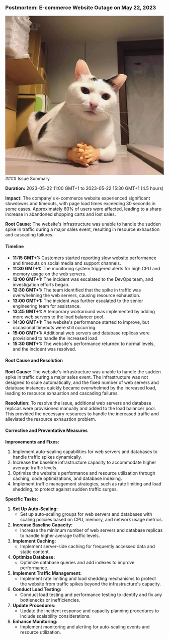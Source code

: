 ### Postmortem: E-commerce Website Outage on May 22, 2023

<img src="cat-1.jpeg" alt="">
#### Issue Summary

**Duration:** 2023-05-22 11:00 GMT+1 to 2023-05-22 15:30 GMT+1 (4.5 hours)

**Impact:** The company's e-commerce website experienced significant slowdowns and timeouts, with page load times exceeding 30 seconds in some cases. Approximately 60% of users were affected, leading to a sharp increase in abandoned shopping carts and lost sales.

**Root Cause:** The website's infrastructure was unable to handle the sudden spike in traffic during a major sales event, resulting in resource exhaustion and cascading failures.

#### Timeline

- **11:15 GMT+1:** Customers started reporting slow website performance and timeouts on social media and support channels.
- **11:30 GMT+1:** The monitoring system triggered alerts for high CPU and memory usage on the web servers.
- **12:00 GMT+1:** The incident was escalated to the DevOps team, and investigation efforts began.
- **12:30 GMT+1:** The team identified that the spike in traffic was overwhelming the web servers, causing resource exhaustion.
- **13:00 GMT+1:** The incident was further escalated to the senior engineering team for assistance.
- **13:45 GMT+1:** A temporary workaround was implemented by adding more web servers to the load balancer pool.
- **14:30 GMT+1:** The website's performance started to improve, but occasional timeouts were still occurring.
- **15:00 GMT+1:** Additional web servers and database replicas were provisioned to handle the increased load.
- **15:30 GMT+1:** The website's performance returned to normal levels, and the incident was resolved.

#### Root Cause and Resolution

**Root Cause:** The website's infrastructure was unable to handle the sudden spike in traffic during a major sales event. The infrastructure was not designed to scale automatically, and the fixed number of web servers and database instances quickly became overwhelmed by the increased load, leading to resource exhaustion and cascading failures.

**Resolution:** To resolve the issue, additional web servers and database replicas were provisioned manually and added to the load balancer pool. This provided the necessary resources to handle the increased traffic and alleviated the resource exhaustion problem.

#### Corrective and Preventative Measures

**Improvements and Fixes:**

1. Implement auto-scaling capabilities for web servers and databases to handle traffic spikes dynamically.
2. Increase the baseline infrastructure capacity to accommodate higher average traffic levels.
3. Optimize the website's performance and resource utilization through caching, code optimizations, and database indexing.
4. Implement traffic management strategies, such as rate limiting and load shedding, to protect against sudden traffic surges.

**Specific Tasks:**

1. **Set Up Auto-Scaling:**
    - Set up auto-scaling groups for web servers and databases with scaling policies based on CPU, memory, and network usage metrics.
2. **Increase Baseline Capacity:**
    - Increase the minimum number of web servers and database replicas to handle higher average traffic levels.
3. **Implement Caching:**
    - Implement server-side caching for frequently accessed data and static content.
4. **Optimize Database:**
    - Optimize database queries and add indexes to improve performance.
5. **Implement Traffic Management:**
    - Implement rate limiting and load shedding mechanisms to protect the website from traffic spikes beyond the infrastructure's capacity.
6. **Conduct Load Testing:**
    - Conduct load testing and performance testing to identify and fix any bottlenecks or inefficiencies.
7. **Update Procedures:**
    - Update the incident response and capacity planning procedures to include scalability considerations.
8. **Enhance Monitoring:**
    - Implement monitoring and alerting for auto-scaling events and resource utilization.